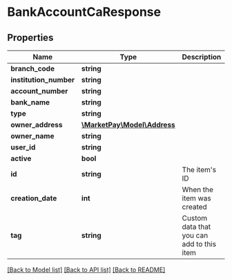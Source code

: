 # BankAccountCaResponse

## Properties
Name | Type | Description | Notes
------------ | ------------- | ------------- | -------------
**branch_code** | **string** |  | [optional] 
**institution_number** | **string** |  | [optional] 
**account_number** | **string** |  | [optional] 
**bank_name** | **string** |  | [optional] 
**type** | **string** |  | [optional] 
**owner_address** | [**\MarketPay\Model\Address**](Address.md) |  | [optional] 
**owner_name** | **string** |  | [optional] 
**user_id** | **string** |  | [optional] 
**active** | **bool** |  | [optional] 
**id** | **string** | The item&#39;s ID | [optional] 
**creation_date** | **int** | When the item was created | [optional] 
**tag** | **string** | Custom data that you can add to this item | [optional] 

[[Back to Model list]](../README.md#documentation-for-models) [[Back to API list]](../README.md#documentation-for-api-endpoints) [[Back to README]](../README.md)


